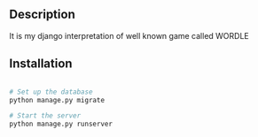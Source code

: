 ## Description
It is my django interpretation of well known game called WORDLE

## Installation
```sh

# Set up the database
python manage.py migrate

# Start the server
python manage.py runserver
```
